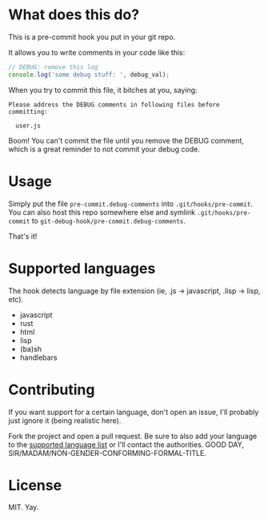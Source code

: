# What does this do?

This is a pre-commit hook you put in your git repo.

It allows you to write comments in your code like this:

```javascript
// DEBUG: remove this log
console.log('some debug stuff: ', debug_val);
```

When you try to commit this file, it bitches at you, saying:

```
Please address the DEBUG comments in following files before committing:

  user.js
```

Boom! You can't commit the file until you remove the DEBUG comment, which is a
great reminder to not commit your debug code.

# Usage

Simply put the file `pre-commit.debug-comments` into `.git/hooks/pre-commit`.
You can also host this repo somewhere else and symlink `.git/hooks/pre-commit`
to `git-debug-hook/pre-commit.debug-comments`.

That's it!

# Supported languages

The hook detects language by file extension (ie, .js -> javascript, .lisp ->
lisp, etc).

- javascript
- rust
- html
- lisp
- (ba)sh
- handlebars

# Contributing

If you want support for a certain language, don't open an issue, I'll probably
just ignore it (being realistic here).

Fork the project and open a pull request. Be sure to also add your language to
the [supported language list](#supported-languages) or I'll contact the
authorities. GOOD DAY, SIR/MADAM/NON-GENDER-CONFORMING-FORMAL-TITLE.

# License

MIT. Yay.


